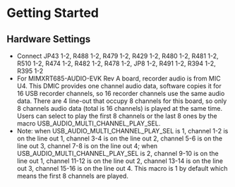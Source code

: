 # Getting Started

## Hardware Settings
  - Connect JP43 1-2, R488 1-2, R479 1-2, R429 1-2, R480 1-2, R481 1-2, R510 1-2, R474 1-2, R482 1-2, R478 1-2, JP8 1-2, R491 1-2, R394 1-2, R395 1-2
  - For MIMXRT685-AUDIO-EVK Rev A board, recorder audio is from MIC U4. This DMIC provides one channel audio data, software copies it for 16 USB recorder channels, so 16 recorder channels use the same audio data. There are 4 line-out that occupy 8 channels for this board, so only 8 channels audio data (total is 16 channels) is played at the same time. Users can select to play the first 8 channels or the last 8 ones by the macro USB_AUDIO_MULTI_CHANNEL_PLAY_SEL.
  - Note: when USB_AUDIO_MULTI_CHANNEL_PLAY_SEL is 1, channel 1-2 is on the line out 1, channel 3-4 is on the line out 2, channel 5-6 is on the line out 3, channel 7-8 is on the line out 4; when USB_AUDIO_MULTI_CHANNEL_PLAY_SEL is 2, channel 9-10 is on the line out 1, channel 11-12 is on the line out 2, channel 13-14 is on the line out 3, channel 15-16 is on the line out 4. This macro is 1 by default which means the first 8 channels are played.